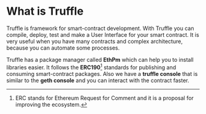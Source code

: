 # What is Truffle
Truffle is framework for smart-contract development. With Truffle you can compile, deploy, test and make a User Interface for your smart contract. It is very useful when you have many contracts and complex architecture, because you can automate some processes. 

Truffle has a package manager called **EthPm** which can help you to install libraries easier. It follows the **ERC190**[^1] standards for publishing and consuming smart-contract packages. Also we have a **truffle console** that is similar to the **geth console** and you can interact with the contract faster.

[^1]: ERC stands for Ethereum Request for Comment and it is a proposal for improving the ecosystem.
